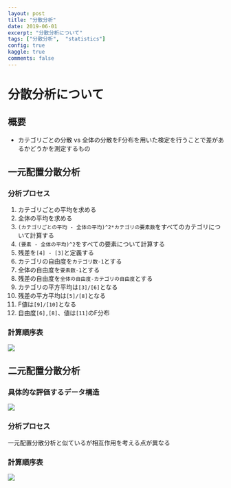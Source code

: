 ```yaml
---
layout: post
title: "分散分析"
date: 2019-06-01
excerpt: "分散分析について"
tags: ["分散分析",  "statistics"]
config: true
kaggle: true
comments: false
---
```


# 分散分析について

## 概要
 - カテゴリごとの分散 vs 全体の分散をF分布を用いた検定を行うことで差があるかどうかを測定するもの

## 一元配置分散分析

### 分析プロセス
 1. カテゴリごとの平均を求める
 2. 全体の平均を求める
 3. `(カテゴリごとの平均 - 全体の平均)^2*カテゴリの要素数`をすべてのカテゴリについて計算する
 4. `(要素 - 全体の平均)^2`をすべての要素について計算する
 5. 残差を`[4] - [3]`と定義する
 6. カテゴリの自由度を`カテゴリ数-1`とする
 7. 全体の自由度を`要素数-1`とする
 8. 残差の自由度を`全体の自由度-カテゴリの自由度`とする
 9. カテゴリの平方平均は`[3]/[6]`となる
 10. 残差の平方平均は`[5]/[8]`となる
 11. F値は`[9]/[10]`となる
 11. 自由度`[6],[8]`、値は`[11]`のF分布

### 計算順序表

<div>
  <img src="https://user-images.githubusercontent.com/4949982/132945586-a19029ca-4cc5-4754-90d0-6f2ca3932b3c.png">
</div>


## 二元配置分散分析

### 具体的な評価するデータ構造

<div>
  <img src="https://user-images.githubusercontent.com/4949982/132945989-191afcad-6c71-4607-b3a4-827e6965849d.png">
</div>

### 分析プロセス
一元配置分散分析と似ているが相互作用を考える点が異なる  


### 計算順序表

<div>
  <img src="https://user-images.githubusercontent.com/4949982/132946455-56b36a2a-3a75-4334-85d7-7a2cfae28d25.png">
</div>

